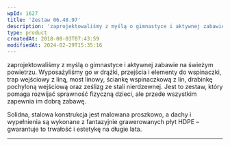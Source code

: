 ```yaml
---
wpId: 1627
title: 'Zestaw 06.48.97'
description: 'zaprojektowaliśmy z myślą o gimnastyce i aktywnej zabawie na świeżym powietrzu. Wyposażyliśmy go w drążki, przejścia i elementy do wspinaczki, trap wejściowy z liną, most linowy, ściankę wspinaczkową z lin, drabinkę pochyloną wejściową oraz ześlizg ze stali nierdzewnej. Jest to zestaw, który pomaga rozwijać sprawność fizyczną dzieci, ale przede wszystkim zapewnia im dobrą zabawę. Solidna, ...'
type: product
createdAt: 2018-08-03T07:43:59
modifiedAt: 2024-02-29T15:35:16
---
```



zaprojektowaliśmy z myślą o gimnastyce i aktywnej zabawie na świeżym powietrzu. Wyposażyliśmy go w drążki, przejścia i elementy do wspinaczki, trap wejściowy z liną, most linowy, ściankę wspinaczkową z lin, drabinkę pochyloną wejściową oraz ześlizg ze stali nierdzewnej. Jest to zestaw, który pomaga rozwijać sprawność fizyczną dzieci, ale przede wszystkim zapewnia im dobrą zabawę.

Solidna, stalowa konstrukcja jest malowana proszkowo, a dachy i wypełnienia są wykonane z fantazyjnie grawerowanych płyt HDPE – gwarantuje to trwałość i estetykę na długie lata.

* * *